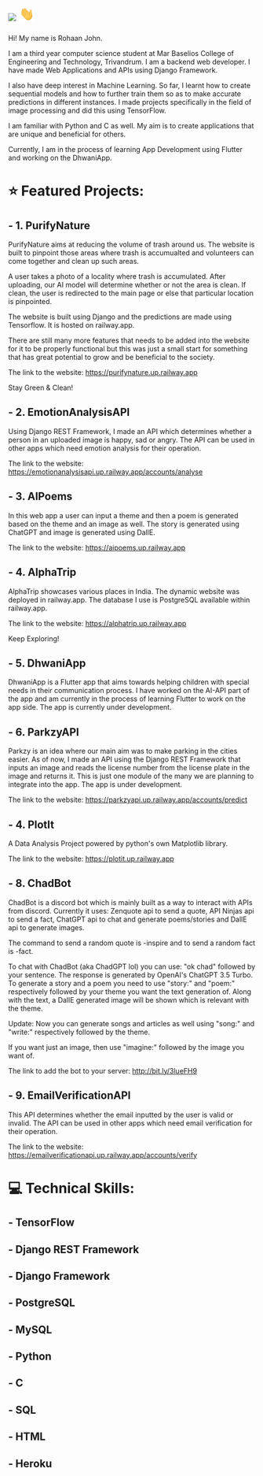 # <img src="https://img.icons8.com/doodle/100/000000/hello--v1.png"/> <img src="https://raw.githubusercontent.com/ABSphreak/ABSphreak/master/gifs/Hi.gif" width="30px">


Hi! My name is Rohaan John.

I am a third year computer science student at Mar Baselios College of Engineering and Technology, Trivandrum. I am a backend web developer. I have made Web Applications and APIs using Django Framework.

I also have deep interest in Machine Learning. So far, I learnt how to create sequential models and how to further train them so as to make accurate predictions in different instances. I made projects specifically in the field of image processing and did this using TensorFlow. 

I am familiar with Python and C as well. My aim is to create applications that are unique and beneficial for others.

Currently, I am in the process of learning App Development using Flutter and working on the DhwaniApp.
# ⭐ Featured Projects:

## - 1. PurifyNature 
PurifyNature aims at reducing the volume of trash around us. The website is built to pinpoint those areas where trash is accumualted and volunteers can come together and clean up such areas. 

A user takes a photo of a locality where trash is accumulated. After uploading, our AI model will determine whether or not the area is clean. If clean, the user is redirected to the main page or else that particular location is pinpointed. 

The website is built using Django and the predictions are made using Tensorflow. It is hosted on railway.app.

There are still many more features that needs to be added into the website for it to be properly functional but this was just a small start for something that has great potential to grow and be beneficial to the society. 

The link to the website: https://purifynature.up.railway.app

Stay Green & Clean!

## - 2. EmotionAnalysisAPI
Using Django REST Framework, I made an API which determines whether a person in an uploaded image is happy, sad or angry. The API can be used in other apps which need emotion analysis for their operation.

The link to the website: https://emotionanalysisapi.up.railway.app/accounts/analyse

## - 3. AIPoems
In this web app a user can input a theme and then a poem is generated based on the theme and an image as well. The story is generated using ChatGPT and image is generated using DallE.

The link to the website: https://aipoems.up.railway.app

## - 4. AlphaTrip 
AlphaTrip showcases various places in India. The dynamic website was deployed in railway.app. The database I use is PostgreSQL available within railway.app. 

The link to the website: https://alphatrip.up.railway.app

Keep Exploring!

## - 5. DhwaniApp
DhwaniApp is a Flutter app that aims towards helping children with special needs in their communication process.
I have worked on the AI-API part of the app and am currently in the process of learning Flutter to work on the app side. 
The app is currently under development.

## - 6. ParkzyAPI
Parkzy is an idea where our main aim was to make parking in the cities easier. As of now, I made an API using the Django REST Framework that inputs an image and reads the license number from the license plate in the image and returns it. This is just one module of the many we are planning to integrate into the app. The app is under development.

The link to the website: https://parkzyapi.up.railway.app/accounts/predict

## - 4. PlotIt
A Data Analysis Project powered by python's own Matplotlib library.

The link to the website: https://plotit.up.railway.app

## - 8. ChadBot
ChadBot is a discord bot which is mainly built as a way to interact with APIs from discord. Currently it uses: Zenquote api to send a quote, API Ninjas api to send a fact, ChatGPT api to chat and generate poems/stories and DallE api to generate images.

The command to send a random quote is -inspire and to send a random fact is -fact.

To chat with ChadBot (aka ChadGPT lol) you can use: "ok chad" followed by your sentence. The response is generated by OpenAI's ChatGPT 3.5 Turbo. To generate a story and a poem you need to use "story:" and "poem:" respectively followed by your theme you want the text generation of. Along with the text, a DallE generated image will be shown which is relevant with the theme.

Update: Now you can generate songs and articles as well using "song:" and "write:" respectively followed by the theme.

If you want just an image, then use "imagine:" followed by the image you want of.

The link to add the bot to your server: http://bit.ly/3lueFH9

## - 9. EmailVerificationAPI
This API determines whether the email inputted by the user is valid or invalid. The API can be used in other apps which need email verification for their operation. 

The link to the website: https://emailverificationapi.up.railway.app/accounts/verify

# 💻 Technical Skills:
## - TensorFlow
## - Django REST Framework
## - Django Framework
## - PostgreSQL
## - MySQL
## - Python
## - C
## - SQL
## - HTML
## - Heroku








